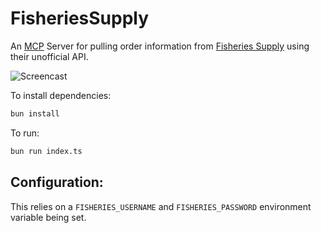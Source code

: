 # FisheriesSupply
An [MCP](https://modelcontextprotocol.io/introduction) Server for pulling order information from [Fisheries Supply](https://www.fisheriessupply.com/) using their unofficial API.

![Screencast](http://share.yoadrian.co/Screen-Capture-2025-06-06-15-58-27/Screen-Capture-2025-06-06-15-58-27.gif)

To install dependencies:

```bash
bun install
```

To run:

```bash
bun run index.ts
```

## Configuration:
This relies on a `FISHERIES_USERNAME` and `FISHERIES_PASSWORD` environment variable being set.
